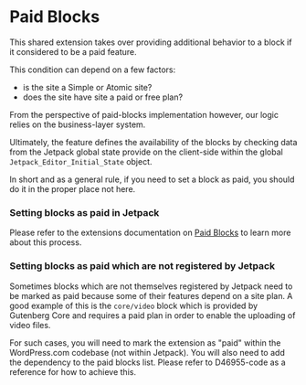 # Paid Blocks

This shared extension takes over providing additional behavior to a block if it considered to be a paid feature.

This condition can depend on a few factors:

- is the site a Simple or Atomic site?
- does the site have site a paid or free plan?

From the perspective of paid-blocks implementation however, our logic relies on the business-layer system.

Ultimately, the feature defines the availability of the blocks by checking data from the Jetpack global state provide on the client-side within the global `Jetpack_Editor_Initial_State` object.

In short and as a general rule, if you need to set a block as paid, you should do it in the proper place not here.

### Setting blocks as paid in Jetpack

Please refer to the extensions documentation on [Paid Blocks](extensions/README.md#paid-blocks) to learn more about this process.

### Setting blocks as paid which are not registered by Jetpack

Sometimes blocks which are not themselves registered by Jetpack need to be marked as paid because some of their features depend on a site plan. A good example of this is the `core/video` block which is provided by Gutenberg Core and requires a paid plan in order to enable the uploading of video files.

For such cases, you will need to mark the extension as "paid" within the WordPress.com codebase (not within Jetpack). You will also need to add the dependency to the paid blocks list. Please refer to D46955-code as a reference for how to achieve this.
